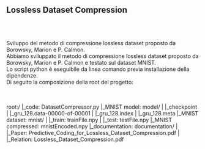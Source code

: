 <h2>Lossless Dataset Compression</h2><br>
<br>
<p>Sviluppo del metodo di compressione lossless dataset proposto da Borowsky, Marion e P. Calmon. <br>
Abbiamo sviluppato il metodo di compressione lossless dataset proposto da Borowsky, Marion e P. Calmon e testato sul dataset MNIST.<br>
Lo script python è eseguibile da linea comando previa installazione della dipendenze.<br>
Di seguito la composizione della root del progetto:</p><br>
<br>
root:/
|_code: DatasetCompressor.py
|_MNIST model: model/
| |_checkpoint
| |_gru_128.data-00000-of-00001
| |_gru_128.index
| |_gru_128.meta
|_MNIST dataset: mnist/
| |_train: trainFile.npy
| |_test: testFile.npy
|_MNIST compressed: mnistEncoded.npy
|_documentation: documentation/
| |_Paper: Predictive_Coding_for_Lossless_Dataset_Compression.pdf
| |_Relation: Lossless_Dataset_Compression.pdf